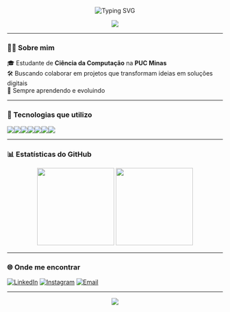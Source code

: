 <!-- Animação no topo -->
<p align="center">
  <img src="https://readme-typing-svg.demolab.com?font=Fira+Code&weight=600&size=28&pause=1000&color=F700FF&center=true&vCenter=true&width=500&lines=Gabriel+Majeau;Desenvolvedor+Web;Ci%C3%AAncia+da+Computa%C3%A7%C3%A3o+-+PUC+Minas;Apaixonado+por+tecnologia" alt="Typing SVG" />
</p>

<!-- Linha animada -->
<p align="center">
  <img src="https://capsule-render.vercel.app/api?type=waving&color=0:8E2DE2,100:4A00E0&height=120&section=header&text=Bem-vindo+ao+meu+GitHub!&fontSize=28&fontColor=ffffff&animation=fadeIn" />
</p>

--- 

### 👨‍💻 Sobre mim

🎓 Estudante de **Ciência da Computação** na **PUC Minas**  
🛠️ Buscando colaborar em projetos que transformam ideias em soluções digitais  
🚀 Sempre aprendendo e evoluindo

---

### 🧰 Tecnologias que utilizo

<div style="display: flex; flex-wrap: wrap;">
  <img src="https://img.shields.io/badge/C-00599C?style=for-the-badge&logo=c&logoColor=white"/>
  <img src="https://img.shields.io/badge/JavaScript-F7DF1E?style=for-the-badge&logo=javascript&logoColor=black"/>
  <img src="https://img.shields.io/badge/HTML5-E34F26?style=for-the-badge&logo=html5&logoColor=white"/>
  <img src="https://img.shields.io/badge/CSS3-1572B6?style=for-the-badge&logo=css3&logoColor=white"/>
  <img src="https://img.shields.io/badge/React-20232A?style=for-the-badge&logo=react&logoColor=61DAFB"/>
  <img src="https://img.shields.io/badge/Git-F05032?style=for-the-badge&logo=git&logoColor=white"/>
  <img src="https://img.shields.io/badge/Python-3776AB?style=for-the-badge&logo=python&logoColor=white"/>
</div>

---

### 📊 Estatísticas do GitHub

<div align="center">
  <img height="180em" src="https://github-readme-stats.vercel.app/api?username=GabrielAlderige&show_icons=true&theme=radical" />
  <img height="180em" src="https://github-readme-stats.vercel.app/api/top-langs/?username=GabrielAlderige&layout=compact&theme=radical"/>
</div>

---


### 🌐 Onde me encontrar

<!-- Substitua os links abaixo pelos seus -->
[![LinkedIn](https://img.shields.io/badge/LinkedIn-0077B5?style=for-the-badge&logo=linkedin&logoColor=white)](https://linkedin.com/in/gabrielmajeau)
[![Instagram](https://img.shields.io/badge/Instagram-E4405F?style=for-the-badge&logo=instagram&logoColor=white)](https://instagram.com/gabrielmajeau)
[![Email](https://img.shields.io/badge/Gmail-D14836?style=for-the-badge&logo=gmail&logoColor=white)](mailto:gabrielmajeaulopes@gmail.com)

---

<!-- Linha inferior -->
<p align="center">
  <img src="https://capsule-render.vercel.app/api?type=waving&color=0:4A00E0,100:8E2DE2&height=120&section=footer"/>
</p>
